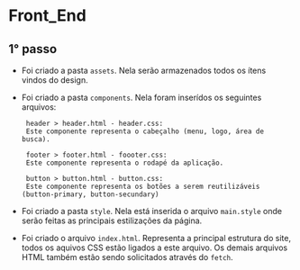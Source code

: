 # Front_End
## 1° passo
  - Foi criado a pasta `assets`. Nela serão armazenados todos os ítens vindos do design.
  - Foi criado a pasta `components`. Nela foram inserídos os seguintes arquivos:
    
      ```
       header > header.html - header.css:
       Este componente representa o cabeçalho (menu, logo, área de busca).
      
       footer > footer.html - foooter.css:
       Este componente representa o rodapé da aplicação.
      
       button > button.html - button.css:
       Este componente representa os botões a serem reutilizáveis (button-primary, button-secundary)
      ```
  - Foi criado a pasta `style`. Nela está inserida o arquivo `main.style` onde serão feitas as principais 
    estilizações da página.
  - Foi criado o arquivo `index.html`. Representa a principal estrutura do site, todos os aquivos CSS estão 
    ligados a este arquivo. Os demais arquivos HTML também estão sendo solicitados através do `fetch`.
